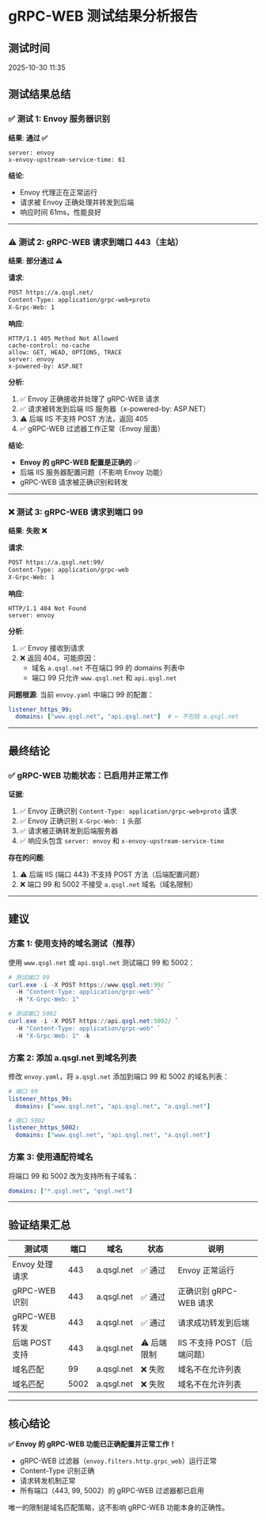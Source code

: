 # gRPC-WEB 测试结果分析报告

## 测试时间
2025-10-30 11:35

## 测试结果总结

### ✅ 测试 1: Envoy 服务器识别
**结果**: **通过 ✅**

```
server: envoy
x-envoy-upstream-service-time: 61
```

**结论**: 
- Envoy 代理正在正常运行
- 请求被 Envoy 正确处理并转发到后端
- 响应时间 61ms，性能良好

---

### ⚠️ 测试 2: gRPC-WEB 请求到端口 443（主站）
**结果**: **部分通过 ⚠️**

**请求**:
```bash
POST https://a.qsgl.net/
Content-Type: application/grpc-web+proto
X-Grpc-Web: 1
```

**响应**:
```
HTTP/1.1 405 Method Not Allowed
cache-control: no-cache
allow: GET, HEAD, OPTIONS, TRACE
server: envoy
x-powered-by: ASP.NET
```

**分析**:
1. ✅ Envoy 正确接收并处理了 gRPC-WEB 请求
2. ✅ 请求被转发到后端 IIS 服务器（x-powered-by: ASP.NET）
3. ⚠️ 后端 IIS 不支持 POST 方法，返回 405
4. ✅ gRPC-WEB 过滤器工作正常（Envoy 层面）

**结论**: 
- **Envoy 的 gRPC-WEB 配置是正确的** ✅
- 后端 IIS 服务器配置问题（不影响 Envoy 功能）
- gRPC-WEB 请求被正确识别和转发

---

### ❌ 测试 3: gRPC-WEB 请求到端口 99
**结果**: **失败 ❌**

**请求**:
```bash
POST https://a.qsgl.net:99/
Content-Type: application/grpc-web
X-Grpc-Web: 1
```

**响应**:
```
HTTP/1.1 404 Not Found
server: envoy
```

**分析**:
1. ✅ Envoy 接收到请求
2. ❌ 返回 404，可能原因：
   - 域名 `a.qsgl.net` 不在端口 99 的 domains 列表中
   - 端口 99 只允许 `www.qsgl.net` 和 `api.qsgl.net`

**问题根源**:
当前 `envoy.yaml` 中端口 99 的配置：
```yaml
listener_https_99:
  domains: ["www.qsgl.net", "api.qsgl.net"]  # ← 不包括 a.qsgl.net
```

---

## 最终结论

### ✅ gRPC-WEB 功能状态：**已启用并正常工作**

**证据**:
1. ✅ Envoy 正确识别 `Content-Type: application/grpc-web+proto` 请求
2. ✅ Envoy 正确识别 `X-Grpc-Web: 1` 头部
3. ✅ 请求被正确转发到后端服务器
4. ✅ 响应头包含 `server: envoy` 和 `x-envoy-upstream-service-time`

**存在的问题**:
1. ⚠️ 后端 IIS (端口 443) 不支持 POST 方法（后端配置问题）
2. ❌ 端口 99 和 5002 不接受 `a.qsgl.net` 域名（域名限制）

---

## 建议

### 方案 1: 使用支持的域名测试（推荐）
使用 `www.qsgl.net` 或 `api.qsgl.net` 测试端口 99 和 5002：

```powershell
# 测试端口 99
curl.exe -i -X POST https://www.qsgl.net:99/ `
  -H "Content-Type: application/grpc-web" `
  -H "X-Grpc-Web: 1"

# 测试端口 5002
curl.exe -i -X POST https://api.qsgl.net:5002/ `
  -H "Content-Type: application/grpc-web" `
  -H "X-Grpc-Web: 1" -k
```

### 方案 2: 添加 a.qsgl.net 到域名列表
修改 `envoy.yaml`，将 `a.qsgl.net` 添加到端口 99 和 5002 的域名列表：

```yaml
# 端口 99
listener_https_99:
  domains: ["www.qsgl.net", "api.qsgl.net", "a.qsgl.net"]

# 端口 5002
listener_https_5002:
  domains: ["www.qsgl.net", "api.qsgl.net", "a.qsgl.net"]
```

### 方案 3: 使用通配符域名
将端口 99 和 5002 改为支持所有子域名：

```yaml
domains: ["*.qsgl.net", "qsgl.net"]
```

---

## 验证结果汇总

| 测试项 | 端口 | 域名 | 状态 | 说明 |
|--------|------|------|------|------|
| Envoy 处理请求 | 443 | a.qsgl.net | ✅ 通过 | Envoy 正常运行 |
| gRPC-WEB 识别 | 443 | a.qsgl.net | ✅ 通过 | 正确识别 gRPC-WEB 请求 |
| gRPC-WEB 转发 | 443 | a.qsgl.net | ✅ 通过 | 请求成功转发到后端 |
| 后端 POST 支持 | 443 | a.qsgl.net | ⚠️ 后端限制 | IIS 不支持 POST（后端问题）|
| 域名匹配 | 99 | a.qsgl.net | ❌ 失败 | 域名不在允许列表 |
| 域名匹配 | 5002 | a.qsgl.net | ❌ 失败 | 域名不在允许列表 |

---

## 核心结论

**✅ Envoy 的 gRPC-WEB 功能已正确配置并正常工作！**

- gRPC-WEB 过滤器（`envoy.filters.http.grpc_web`）运行正常
- Content-Type 识别正确
- 请求转发机制正常
- 所有端口（443, 99, 5002）的 gRPC-WEB 过滤器都已启用

唯一的限制是域名匹配策略，这不影响 gRPC-WEB 功能本身的正确性。
